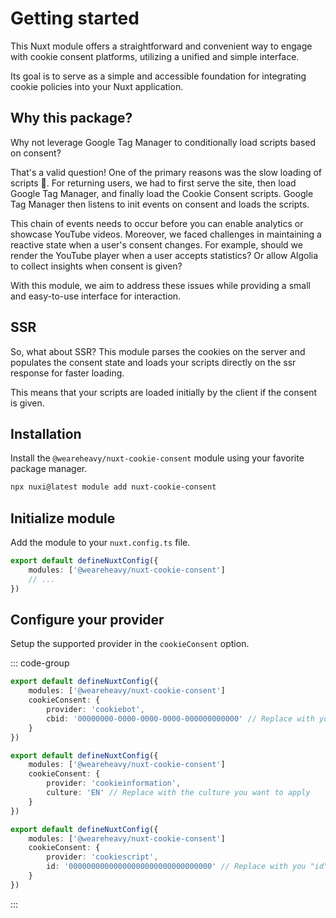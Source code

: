 # Getting started

This Nuxt module offers a straightforward and convenient way to engage with cookie consent platforms, utilizing a unified and simple interface.

Its goal is to serve as a simple and accessible foundation for integrating cookie policies into your Nuxt application.


## Why this package?
Why not leverage Google Tag Manager to conditionally load scripts based on consent?

That's a valid question! One of the primary reasons was the slow loading of scripts 🐌. For returning users, we had to first serve the site, then load Google Tag Manager, and finally load the Cookie Consent scripts. Google Tag Manager then listens to init events on consent and loads the scripts.

This chain of events needs to occur before you can enable analytics or showcase YouTube videos. Moreover, we faced challenges in maintaining a reactive state when a user's consent changes. For example, should we render the YouTube player when a user accepts statistics? Or allow Algolia to collect insights when consent is given?

With this module, we aim to address these issues while providing a small and easy-to-use interface for interaction.

## SSR
So, what about SSR?
This module parses the cookies on the server and populates the consent state and loads your scripts directly on the ssr response for faster loading.

This means that your scripts are loaded initially by the client if the consent is given.

## Installation
Install the `@weareheavy/nuxt-cookie-consent` module using your favorite package manager.
```bash
npx nuxi@latest module add nuxt-cookie-consent
```

## Initialize module
Add the module to your `nuxt.config.ts` file.

```typescript
export default defineNuxtConfig({
    modules: ['@weareheavy/nuxt-cookie-consent']
    // ...
})
```

## Configure your provider
Setup the supported provider in the `cookieConsent` option.

::: code-group
```typescript [CookieBot]
export default defineNuxtConfig({
    modules: ['@weareheavy/nuxt-cookie-consent']
    cookieConsent: {
        provider: 'cookiebot',
        cbid: '00000000-0000-0000-0000-000000000000' // Replace with you "cbid" from CookieBot
    }
})
```

```typescript [CookieInformation]
export default defineNuxtConfig({
    modules: ['@weareheavy/nuxt-cookie-consent']
    cookieConsent: {
        provider: 'cookieinformation',
        culture: 'EN' // Replace with the culture you want to apply
    }
})
```

```typescript [CookieScript]
export default defineNuxtConfig({
    modules: ['@weareheavy/nuxt-cookie-consent']
    cookieConsent: {
        provider: 'cookiescript',
        id: '00000000000000000000000000000000' // Replace with you "id" from CookieScript
    }
})
```
:::